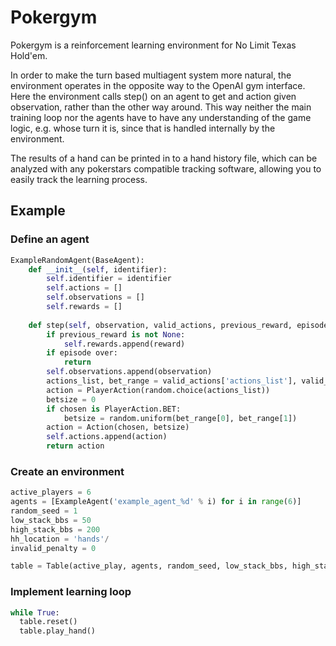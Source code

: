 # Pokergym
Pokergym is a reinforcement learning environment for No Limit Texas Hold'em. 

In order to make the turn based multiagent system more natural, the environment operates in the opposite way to the OpenAI gym interface. 
Here the environment calls step() on an agent to get and action given observation, rather than the other way around.
This way neither the main training loop nor the agents have to have any understanding of the game logic, e.g. whose turn it is, since that is handled internally by the environment.

The results of a hand can be printed in to a hand history file, which can be analyzed with any pokerstars compatible tracking software, allowing you to easily track the learning process.

## Example

### Define an agent

```python
ExampleRandomAgent(BaseAgent):
    def __init__(self, identifier):
        self.identifier = identifier
        self.actions = []
        self.observations = []
        self.rewards = []
    
    def step(self, observation, valid_actions, previous_reward, episode_over):
        if previous_reward is not None:
            self.rewards.append(reward)
        if episode over:
            return
        self.observations.append(observation)
        actions_list, bet_range = valid_actions['actions_list'], valid_actions['bet_range']
        action = PlayerAction(random.choice(actions_list))
        betsize = 0
        if chosen is PlayerAction.BET:
            betsize = random.uniform(bet_range[0], bet_range[1])
        action = Action(chosen, betsize)
        self.actions.append(action)
        return action
```


### Create an environment
```python
active_players = 6
agents = [ExampleAgent('example_agent_%d' % i) for i in range(6)]
random_seed = 1
low_stack_bbs = 50
high_stack_bbs = 200
hh_location = 'hands'/
invalid_penalty = 0

table = Table(active_play, agents, random_seed, low_stack_bbs, high_stack_bbs, hh_location, invalid_penalty)
```

### Implement learning loop
```python
while True:
  table.reset()
  table.play_hand()
```
